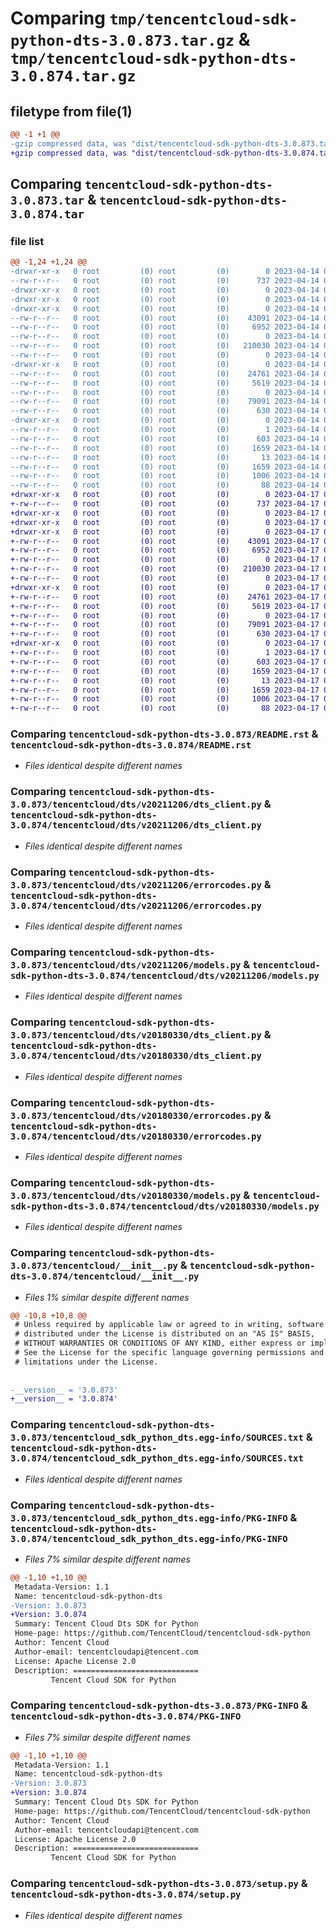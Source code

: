 # Comparing `tmp/tencentcloud-sdk-python-dts-3.0.873.tar.gz` & `tmp/tencentcloud-sdk-python-dts-3.0.874.tar.gz`

## filetype from file(1)

```diff
@@ -1 +1 @@
-gzip compressed data, was "dist/tencentcloud-sdk-python-dts-3.0.873.tar", last modified: Fri Apr 14 00:36:07 2023, max compression
+gzip compressed data, was "dist/tencentcloud-sdk-python-dts-3.0.874.tar", last modified: Mon Apr 17 00:28:44 2023, max compression
```

## Comparing `tencentcloud-sdk-python-dts-3.0.873.tar` & `tencentcloud-sdk-python-dts-3.0.874.tar`

### file list

```diff
@@ -1,24 +1,24 @@
-drwxr-xr-x   0 root         (0) root         (0)        0 2023-04-14 00:36:07.000000 tencentcloud-sdk-python-dts-3.0.873/
--rw-r--r--   0 root         (0) root         (0)      737 2023-04-14 00:36:07.000000 tencentcloud-sdk-python-dts-3.0.873/README.rst
-drwxr-xr-x   0 root         (0) root         (0)        0 2023-04-14 00:36:07.000000 tencentcloud-sdk-python-dts-3.0.873/tencentcloud/
-drwxr-xr-x   0 root         (0) root         (0)        0 2023-04-14 00:36:07.000000 tencentcloud-sdk-python-dts-3.0.873/tencentcloud/dts/
-drwxr-xr-x   0 root         (0) root         (0)        0 2023-04-14 00:36:07.000000 tencentcloud-sdk-python-dts-3.0.873/tencentcloud/dts/v20211206/
--rw-r--r--   0 root         (0) root         (0)    43091 2023-04-14 00:36:07.000000 tencentcloud-sdk-python-dts-3.0.873/tencentcloud/dts/v20211206/dts_client.py
--rw-r--r--   0 root         (0) root         (0)     6952 2023-04-14 00:36:07.000000 tencentcloud-sdk-python-dts-3.0.873/tencentcloud/dts/v20211206/errorcodes.py
--rw-r--r--   0 root         (0) root         (0)        0 2023-04-14 00:36:07.000000 tencentcloud-sdk-python-dts-3.0.873/tencentcloud/dts/v20211206/__init__.py
--rw-r--r--   0 root         (0) root         (0)   210030 2023-04-14 00:36:07.000000 tencentcloud-sdk-python-dts-3.0.873/tencentcloud/dts/v20211206/models.py
--rw-r--r--   0 root         (0) root         (0)        0 2023-04-14 00:36:07.000000 tencentcloud-sdk-python-dts-3.0.873/tencentcloud/dts/__init__.py
-drwxr-xr-x   0 root         (0) root         (0)        0 2023-04-14 00:36:07.000000 tencentcloud-sdk-python-dts-3.0.873/tencentcloud/dts/v20180330/
--rw-r--r--   0 root         (0) root         (0)    24761 2023-04-14 00:36:07.000000 tencentcloud-sdk-python-dts-3.0.873/tencentcloud/dts/v20180330/dts_client.py
--rw-r--r--   0 root         (0) root         (0)     5619 2023-04-14 00:36:07.000000 tencentcloud-sdk-python-dts-3.0.873/tencentcloud/dts/v20180330/errorcodes.py
--rw-r--r--   0 root         (0) root         (0)        0 2023-04-14 00:36:07.000000 tencentcloud-sdk-python-dts-3.0.873/tencentcloud/dts/v20180330/__init__.py
--rw-r--r--   0 root         (0) root         (0)    79091 2023-04-14 00:36:07.000000 tencentcloud-sdk-python-dts-3.0.873/tencentcloud/dts/v20180330/models.py
--rw-r--r--   0 root         (0) root         (0)      630 2023-04-14 00:36:07.000000 tencentcloud-sdk-python-dts-3.0.873/tencentcloud/__init__.py
-drwxr-xr-x   0 root         (0) root         (0)        0 2023-04-14 00:36:07.000000 tencentcloud-sdk-python-dts-3.0.873/tencentcloud_sdk_python_dts.egg-info/
--rw-r--r--   0 root         (0) root         (0)        1 2023-04-14 00:36:07.000000 tencentcloud-sdk-python-dts-3.0.873/tencentcloud_sdk_python_dts.egg-info/dependency_links.txt
--rw-r--r--   0 root         (0) root         (0)      603 2023-04-14 00:36:07.000000 tencentcloud-sdk-python-dts-3.0.873/tencentcloud_sdk_python_dts.egg-info/SOURCES.txt
--rw-r--r--   0 root         (0) root         (0)     1659 2023-04-14 00:36:07.000000 tencentcloud-sdk-python-dts-3.0.873/tencentcloud_sdk_python_dts.egg-info/PKG-INFO
--rw-r--r--   0 root         (0) root         (0)       13 2023-04-14 00:36:07.000000 tencentcloud-sdk-python-dts-3.0.873/tencentcloud_sdk_python_dts.egg-info/top_level.txt
--rw-r--r--   0 root         (0) root         (0)     1659 2023-04-14 00:36:07.000000 tencentcloud-sdk-python-dts-3.0.873/PKG-INFO
--rw-r--r--   0 root         (0) root         (0)     1006 2023-04-14 00:36:07.000000 tencentcloud-sdk-python-dts-3.0.873/setup.py
--rw-r--r--   0 root         (0) root         (0)       88 2023-04-14 00:36:07.000000 tencentcloud-sdk-python-dts-3.0.873/setup.cfg
+drwxr-xr-x   0 root         (0) root         (0)        0 2023-04-17 00:28:44.000000 tencentcloud-sdk-python-dts-3.0.874/
+-rw-r--r--   0 root         (0) root         (0)      737 2023-04-17 00:28:44.000000 tencentcloud-sdk-python-dts-3.0.874/README.rst
+drwxr-xr-x   0 root         (0) root         (0)        0 2023-04-17 00:28:44.000000 tencentcloud-sdk-python-dts-3.0.874/tencentcloud/
+drwxr-xr-x   0 root         (0) root         (0)        0 2023-04-17 00:28:44.000000 tencentcloud-sdk-python-dts-3.0.874/tencentcloud/dts/
+drwxr-xr-x   0 root         (0) root         (0)        0 2023-04-17 00:28:44.000000 tencentcloud-sdk-python-dts-3.0.874/tencentcloud/dts/v20211206/
+-rw-r--r--   0 root         (0) root         (0)    43091 2023-04-17 00:28:44.000000 tencentcloud-sdk-python-dts-3.0.874/tencentcloud/dts/v20211206/dts_client.py
+-rw-r--r--   0 root         (0) root         (0)     6952 2023-04-17 00:28:44.000000 tencentcloud-sdk-python-dts-3.0.874/tencentcloud/dts/v20211206/errorcodes.py
+-rw-r--r--   0 root         (0) root         (0)        0 2023-04-17 00:28:44.000000 tencentcloud-sdk-python-dts-3.0.874/tencentcloud/dts/v20211206/__init__.py
+-rw-r--r--   0 root         (0) root         (0)   210030 2023-04-17 00:28:44.000000 tencentcloud-sdk-python-dts-3.0.874/tencentcloud/dts/v20211206/models.py
+-rw-r--r--   0 root         (0) root         (0)        0 2023-04-17 00:28:44.000000 tencentcloud-sdk-python-dts-3.0.874/tencentcloud/dts/__init__.py
+drwxr-xr-x   0 root         (0) root         (0)        0 2023-04-17 00:28:44.000000 tencentcloud-sdk-python-dts-3.0.874/tencentcloud/dts/v20180330/
+-rw-r--r--   0 root         (0) root         (0)    24761 2023-04-17 00:28:44.000000 tencentcloud-sdk-python-dts-3.0.874/tencentcloud/dts/v20180330/dts_client.py
+-rw-r--r--   0 root         (0) root         (0)     5619 2023-04-17 00:28:44.000000 tencentcloud-sdk-python-dts-3.0.874/tencentcloud/dts/v20180330/errorcodes.py
+-rw-r--r--   0 root         (0) root         (0)        0 2023-04-17 00:28:44.000000 tencentcloud-sdk-python-dts-3.0.874/tencentcloud/dts/v20180330/__init__.py
+-rw-r--r--   0 root         (0) root         (0)    79091 2023-04-17 00:28:44.000000 tencentcloud-sdk-python-dts-3.0.874/tencentcloud/dts/v20180330/models.py
+-rw-r--r--   0 root         (0) root         (0)      630 2023-04-17 00:28:44.000000 tencentcloud-sdk-python-dts-3.0.874/tencentcloud/__init__.py
+drwxr-xr-x   0 root         (0) root         (0)        0 2023-04-17 00:28:44.000000 tencentcloud-sdk-python-dts-3.0.874/tencentcloud_sdk_python_dts.egg-info/
+-rw-r--r--   0 root         (0) root         (0)        1 2023-04-17 00:28:44.000000 tencentcloud-sdk-python-dts-3.0.874/tencentcloud_sdk_python_dts.egg-info/dependency_links.txt
+-rw-r--r--   0 root         (0) root         (0)      603 2023-04-17 00:28:44.000000 tencentcloud-sdk-python-dts-3.0.874/tencentcloud_sdk_python_dts.egg-info/SOURCES.txt
+-rw-r--r--   0 root         (0) root         (0)     1659 2023-04-17 00:28:44.000000 tencentcloud-sdk-python-dts-3.0.874/tencentcloud_sdk_python_dts.egg-info/PKG-INFO
+-rw-r--r--   0 root         (0) root         (0)       13 2023-04-17 00:28:44.000000 tencentcloud-sdk-python-dts-3.0.874/tencentcloud_sdk_python_dts.egg-info/top_level.txt
+-rw-r--r--   0 root         (0) root         (0)     1659 2023-04-17 00:28:44.000000 tencentcloud-sdk-python-dts-3.0.874/PKG-INFO
+-rw-r--r--   0 root         (0) root         (0)     1006 2023-04-17 00:28:44.000000 tencentcloud-sdk-python-dts-3.0.874/setup.py
+-rw-r--r--   0 root         (0) root         (0)       88 2023-04-17 00:28:44.000000 tencentcloud-sdk-python-dts-3.0.874/setup.cfg
```

### Comparing `tencentcloud-sdk-python-dts-3.0.873/README.rst` & `tencentcloud-sdk-python-dts-3.0.874/README.rst`

 * *Files identical despite different names*

### Comparing `tencentcloud-sdk-python-dts-3.0.873/tencentcloud/dts/v20211206/dts_client.py` & `tencentcloud-sdk-python-dts-3.0.874/tencentcloud/dts/v20211206/dts_client.py`

 * *Files identical despite different names*

### Comparing `tencentcloud-sdk-python-dts-3.0.873/tencentcloud/dts/v20211206/errorcodes.py` & `tencentcloud-sdk-python-dts-3.0.874/tencentcloud/dts/v20211206/errorcodes.py`

 * *Files identical despite different names*

### Comparing `tencentcloud-sdk-python-dts-3.0.873/tencentcloud/dts/v20211206/models.py` & `tencentcloud-sdk-python-dts-3.0.874/tencentcloud/dts/v20211206/models.py`

 * *Files identical despite different names*

### Comparing `tencentcloud-sdk-python-dts-3.0.873/tencentcloud/dts/v20180330/dts_client.py` & `tencentcloud-sdk-python-dts-3.0.874/tencentcloud/dts/v20180330/dts_client.py`

 * *Files identical despite different names*

### Comparing `tencentcloud-sdk-python-dts-3.0.873/tencentcloud/dts/v20180330/errorcodes.py` & `tencentcloud-sdk-python-dts-3.0.874/tencentcloud/dts/v20180330/errorcodes.py`

 * *Files identical despite different names*

### Comparing `tencentcloud-sdk-python-dts-3.0.873/tencentcloud/dts/v20180330/models.py` & `tencentcloud-sdk-python-dts-3.0.874/tencentcloud/dts/v20180330/models.py`

 * *Files identical despite different names*

### Comparing `tencentcloud-sdk-python-dts-3.0.873/tencentcloud/__init__.py` & `tencentcloud-sdk-python-dts-3.0.874/tencentcloud/__init__.py`

 * *Files 1% similar despite different names*

```diff
@@ -10,8 +10,8 @@
 # Unless required by applicable law or agreed to in writing, software
 # distributed under the License is distributed on an "AS IS" BASIS,
 # WITHOUT WARRANTIES OR CONDITIONS OF ANY KIND, either express or implied.
 # See the License for the specific language governing permissions and
 # limitations under the License.
 
 
-__version__ = '3.0.873'
+__version__ = '3.0.874'
```

### Comparing `tencentcloud-sdk-python-dts-3.0.873/tencentcloud_sdk_python_dts.egg-info/SOURCES.txt` & `tencentcloud-sdk-python-dts-3.0.874/tencentcloud_sdk_python_dts.egg-info/SOURCES.txt`

 * *Files identical despite different names*

### Comparing `tencentcloud-sdk-python-dts-3.0.873/tencentcloud_sdk_python_dts.egg-info/PKG-INFO` & `tencentcloud-sdk-python-dts-3.0.874/tencentcloud_sdk_python_dts.egg-info/PKG-INFO`

 * *Files 7% similar despite different names*

```diff
@@ -1,10 +1,10 @@
 Metadata-Version: 1.1
 Name: tencentcloud-sdk-python-dts
-Version: 3.0.873
+Version: 3.0.874
 Summary: Tencent Cloud Dts SDK for Python
 Home-page: https://github.com/TencentCloud/tencentcloud-sdk-python
 Author: Tencent Cloud
 Author-email: tencentcloudapi@tencent.com
 License: Apache License 2.0
 Description: ============================
         Tencent Cloud SDK for Python
```

### Comparing `tencentcloud-sdk-python-dts-3.0.873/PKG-INFO` & `tencentcloud-sdk-python-dts-3.0.874/PKG-INFO`

 * *Files 7% similar despite different names*

```diff
@@ -1,10 +1,10 @@
 Metadata-Version: 1.1
 Name: tencentcloud-sdk-python-dts
-Version: 3.0.873
+Version: 3.0.874
 Summary: Tencent Cloud Dts SDK for Python
 Home-page: https://github.com/TencentCloud/tencentcloud-sdk-python
 Author: Tencent Cloud
 Author-email: tencentcloudapi@tencent.com
 License: Apache License 2.0
 Description: ============================
         Tencent Cloud SDK for Python
```

### Comparing `tencentcloud-sdk-python-dts-3.0.873/setup.py` & `tencentcloud-sdk-python-dts-3.0.874/setup.py`

 * *Files identical despite different names*

